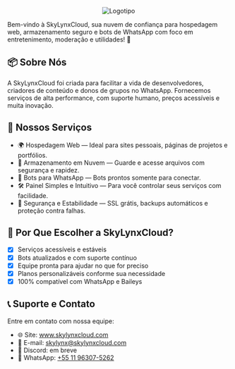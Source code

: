 <p align="center">
 <img src="https://i.ibb.co/9kcRCM2L/Logotype.png" alt="Logotipo"/>
</p>

Bem-vindo à SkyLynxCloud, sua nuvem de confiança para hospedagem web, armazenamento seguro e bots de WhatsApp com foco em entretenimento, moderação e utilidades! 🚀

## 📦 Sobre Nós

A SkyLynxCloud foi criada para facilitar a vida de desenvolvedores, criadores de conteúdo e donos de grupos no WhatsApp. Fornecemos serviços de alta performance, com suporte humano, preços acessíveis e muita inovação.

## 💼 Nossos Serviços

- 🌍 Hospedagem Web — Ideal para sites pessoais, páginas de projetos e portfólios.
- 📂 Armazenamento em Nuvem — Guarde e acesse arquivos com segurança e rapidez.
- 🤖 Bots para WhatsApp — Bots prontos somente para conectar.
- 🛠️ Painel Simples e Intuitivo — Para você controlar seus serviços com facilidade.
- 🔐 Segurança e Estabilidade — SSL grátis, backups automáticos e proteção contra falhas.

## 🚀 Por Que Escolher a SkyLynxCloud?

- [X] Serviços acessíveis e estáveis
- [X] Bots atualizados e com suporte contínuo
- [X] Equipe pronta para ajudar no que for preciso
- [X] Planos personalizáveis conforme sua necessidade
- [X] 100% compatível com WhatsApp e Baileys

## 📞 Suporte e Contato

Entre em contato com nossa equipe:
- 🌐 Site: www.skylynxcloud.com
- 📧 E-mail: skylynx@skylynxcloud.com
- 💬 Discord: em breve
- 📱 WhatsApp: [+55 11 96307-5262](https://wa.me/5511963075262)
